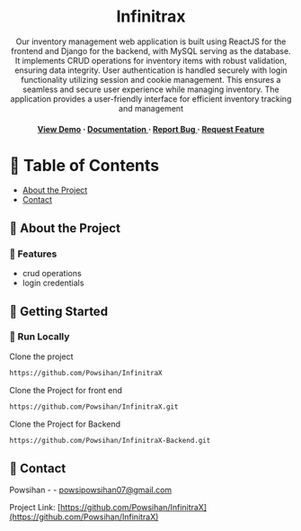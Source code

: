<div align='center'>

<h1>Infinitrax</h1>
<p>Our inventory management web application is built using ReactJS for the frontend and Django for the backend, with MySQL serving as the database. It implements CRUD operations for inventory items with robust validation, ensuring data integrity. User authentication is handled securely with login functionality utilizing session and cookie management. This ensures a seamless and secure user experience while managing inventory. The application provides a user-friendly interface for efficient inventory tracking and management</p>

<h4> <a href=https://www.youtube.com/watch?v=9k1Zyk7-xk0>View Demo</a> <span> · </span> <a href="https://github.com/Powsihan Indrakumar/InfinitraX/blob/master/README.md"> Documentation </a> <span> · </span> <a href="https://github.com/Powsihan Indrakumar/InfinitraX/issues"> Report Bug </a> <span> · </span> <a href="https://github.com/Powsihan Indrakumar/InfinitraX/issues"> Request Feature </a> </h4>


</div>

# :notebook_with_decorative_cover: Table of Contents

- [About the Project](#star2-about-the-project)
- [Contact](#handshake-contact)


## :star2: About the Project

### :dart: Features
- crud operations
- login credentials


## :toolbox: Getting Started

### :running: Run Locally

Clone the project

```bash
https://github.com/Powsihan/InfinitraX
```
Clone the Project for front end
```bash
https://github.com/Powsihan/InfinitraX.git
```
Clone the Project for Backend
```bash
https://github.com/Powsihan/InfinitraX-Backend.git
```


## :handshake: Contact

Powsihan - - powsipowsihan07@gmail.com

Project Link: [https://github.com/Powsihan/InfinitraX](https://github.com/Powsihan/InfinitraX)
